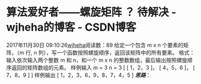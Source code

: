 # 算法爱好者——螺旋矩阵 ？ 待解决 - wjheha的博客 - CSDN博客
2017年11月30日 09:10:26[wjheha](https://me.csdn.net/wjheha)阅读数：89
给定一个包含 m x n 个要素的矩阵，（m 行, n 列），写一个函数按照螺旋顺序，返回该矩阵中的所有要素。
格式：
输入依次输入两个整数 m 和 n，和一个 m x n 的整数数组，最后输出按照螺旋顺序返回的矩阵数组的元素。
样例输入
m = 3 
n = 3 
[ 
 [ 1，2，3 ]， 
 [ 4，5，6 ]， 
 [ 7，8，9 ] 
]
样例输出
[ 1，2，3，6，9，8，7，4，5 ]
***思路***：
